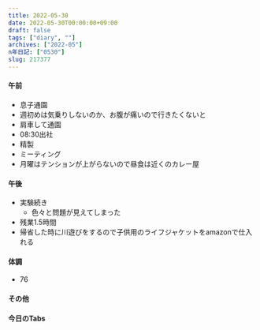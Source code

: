 ```yaml
---
title: 2022-05-30
date: 2022-05-30T00:00:00+09:00
draft: false
tags: ["diary", ""]
archives: ["2022-05"]
n年日記: ["0530"]
slug: 217377
---
```

#### 午前
- 息子通園
- 週初めは気乗りしないのか、お腹が痛いので行きたくないと
- 肩車して通園
- 08:30出社
- 精製
- ミーティング
- 月曜はテンションが上がらないので昼食は近くのカレー屋
#### 午後
- 実験続き
  - 色々と問題が見えてしまった
- 残業1.5時間
- 帰省した時に川遊びをするので子供用のライフジャケットをamazonで仕入れる
#### 体調
- 76
#### その他
#### 今日のTabs